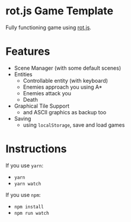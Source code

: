 # rot.js Game Template

Fully functioning game using [rot.js](https://github.com/ondras/rot.js).

# Features

- Scene Manager (with some default scenes)
- Entities
  - Controllable entity (with keyboard)
  - Enemies approach you using A\*
  - Enemies attack you
  - Death
- Graphical Tile Support
  - and ASCII graphics as backup too
- Saving
  - using `localStorage`, save and load games

# Instructions

If you use `yarn`:

- `yarn`
- `yarn watch`

If you use `npm`:

- `npm install`
- `npm run watch`
